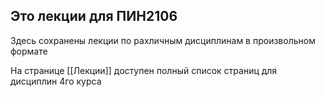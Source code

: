 ## Это лекции для ПИН2106
Здесь сохранены лекции по рахличным дисциплинам в произвольном формате

На странице [[Лекции]] доступен полный список страниц для дисциплин 4го курса